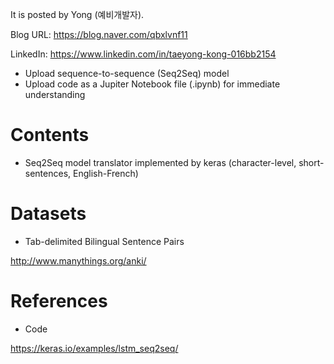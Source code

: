 
It is posted by Yong (예비개발자).

Blog URL: https://blog.naver.com/qbxlvnf11

LinkedIn: https://www.linkedin.com/in/taeyong-kong-016bb2154


- Upload sequence-to-sequence (Seq2Seq) model
- Upload code as a Jupiter Notebook file (.ipynb) for immediate understanding


Contents
=============

- Seq2Seq model translator implemented by keras (character-level, short-sentences, English-French)


Datasets
=============

- Tab-delimited Bilingual Sentence Pairs

http://www.manythings.org/anki/


References
=============

- Code

https://keras.io/examples/lstm_seq2seq/
